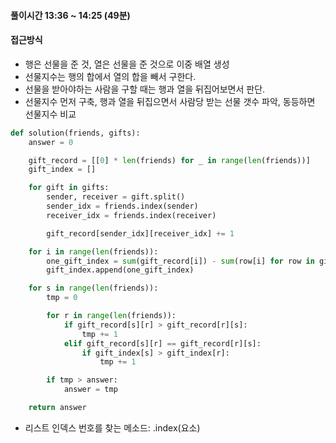 #### 풀이시간 13:36 ~ 14:25 (49분)

#### 접근방식
- 행은 선물을 준 것, 열은 선물을 준 것으로 이중 배열 생성
- 선물지수는 행의 합에서 열의 합을 빼서 구한다.
- 선물을 받아야하는 사람을 구할 때는 행과 열을 뒤집어보면서 판단.
- 선물지수 먼저 구축, 행과 열을 뒤집으면서 사람당 받는 선물 갯수 파악, 동등하면 선물지수 비교

```python
def solution(friends, gifts):
    answer = 0

    gift_record = [[0] * len(friends) for _ in range(len(friends))]
    gift_index = []

    for gift in gifts:
        sender, receiver = gift.split()
        sender_idx = friends.index(sender)
        receiver_idx = friends.index(receiver)

        gift_record[sender_idx][receiver_idx] += 1

    for i in range(len(friends)):
        one_gift_index = sum(gift_record[i]) - sum(row[i] for row in gift_record)
        gift_index.append(one_gift_index)

    for s in range(len(friends)):
        tmp = 0

        for r in range(len(friends)):
            if gift_record[s][r] > gift_record[r][s]:
                tmp += 1
            elif gift_record[s][r] == gift_record[r][s]:
                if gift_index[s] > gift_index[r]:
                    tmp += 1

        if tmp > answer:
            answer = tmp

    return answer
```
- 리스트 인덱스 번호를 찾는 메소드: .index(요소)